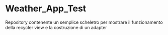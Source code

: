 # Weather_App_Test
Repository contenente un semplice scheletro per mostrare il funzionamento della recycler view e la costruzione di un adapter

